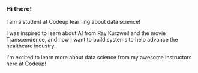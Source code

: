 ### Hi there!

I am a student at Codeup learning about data science!

I was inspired to learn about AI from Ray Kurzweil and the movie Transcendence, and now I want to build systems to help advance the healthcare industry.

I'm excited to learn more about data science from my awesome instructors here at Codeup!
<!--
**Michael-Nelson361/Michael-Nelson361** is a ✨ _special_ ✨ repository because its `README.md` (this file) appears on your GitHub profile.

Headings:
# A first-level heading
## A second-level heading
### A third-level heading

Styling Text:
**This is bold text**
__This is also bold text__
*This is italicized text*
_This is also italicized text_
~~This is strikethrough text~~
**This is _italicized_ and bold**
***All is bold and italicized***
<sub>This is subscript</sub>
<sup>This is superscript</sup>

Quoting text:
>This is text in a quote

Quoting code:
```
This is code quoted using three backticks
Please don't run me!
```

Links:
This is a link to [Example.com](http://www.example.com)

For more information visit:
https://docs.github.com/en/get-started/writing-on-github/getting-started-with-writing-and-formatting-on-github/basic-writing-and-formatting-syntax
--> 
